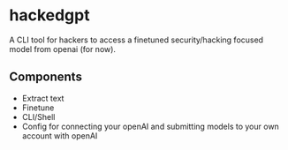 # hackedgpt

A CLI tool for hackers to access a finetuned security/hacking focused model from openai (for now).

## Components
* Extract text
* Finetune
* CLI/Shell
* Config for connecting your openAI and submitting models to your own account with openAI
